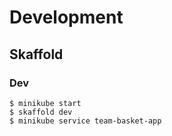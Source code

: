 # Development
## Skaffold
### Dev
```
$ minikube start
$ skaffold dev
$ minikube service team-basket-app
```

